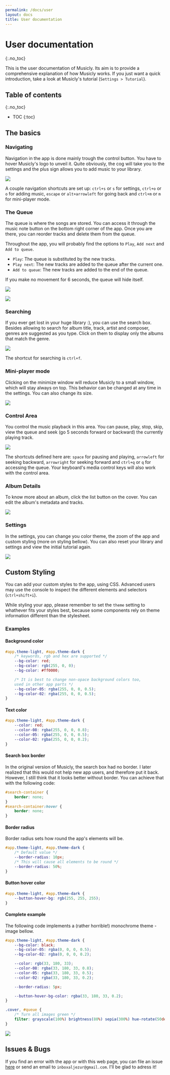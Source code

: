 ```yaml
---
permalink: /docs/user
layout: docs
title: User documentation
---
```


# User documentation
{:.no_toc}

This is the user documentation of Musicly. Its aim is to provide a comprehensive explanation of how Musicly works. If you just want a quick introduction, take a look at Musicly's tutorial (`Settings > Tutorial`).

## Table of contents
{:.no_toc}

* TOC
{:toc}

## The basics

### Navigating

Navigation in the app is done mainly trough the control button. You have to hover Musicly's logo to unveil it. Quite obviously, the cog will take you to the settings and the plus sign allows you to add music to your library.

![](./images/main.png)

A couple navigation shortcuts are set up: `ctrl+s` or `s` for settings, `ctrl+o` or `o` for adding music, `escape` or `alt+arrowleft` for going back and `ctrl+m` or `m` for mini-player mode.

### The Queue

The queue is where the songs are stored. You can access it through the music note button on the bottom right corner of the app. Once you are there, you can reorder tracks and delete them from the queue.

Throughout the app, you will probably find the options to `Play`, `Add next` and `Add to queue`.

- `Play`: The queue is substituted by the new tracks.
- `Play next`: The new tracks are added to the queue after the current one.
- `Add to queue`: The new tracks are added to the end of the queue.

If you make no movement for 6 seconds, the queue will hide itself.

![](./images/tracks.png)

![](./images/queue.png)

### Searching

If you ever get lost in your huge library :), you can use the search box. Besides allowing to search for album title, track, artist and composer, genres are suggested as you type. Click on them to display only the albums that match the genre.

![](./images/search.png)

The shortcut for searching is `ctrl+f`.

### Mini-player mode

Clicking on the minimize window will reduce Musicly to a small window, which will stay always on top. This behavior can be changed at any time in the settings. You can also change its size.

![](../../assets/miniplayer.png)

### Control Area

You control the music playback in this area. You can pause, play, stop, skip, view the queue and seek (go 5 seconds forward or backward) the currently playing track.

![](./images/control.png)

The shortcuts defined here are: `space` for pausing and playing, `arrowleft` for seeking backward, `arrowright` for seeking forward and `ctrl+q` or `q` for accessing the queue. Your keyboard's media control keys will also work with the control area.

### Album Details

To know more about an album, click the list button on the cover. You can edit the album's metadata and tracks.

![](./images/details.png)

### Settings

In the settings, you can change you color theme, the zoom of the app and custom styling (more on styling bellow). You can also reset your library and settings and view the initial tutorial again.

![](./images/settings.png)

## Custom Styling

You can add your custom styles to the app, using CSS. Advanced users may use the console to inspect the different elements and selectors (`ctrl+shift+i`).

While styling your app, please remember to set the `theme` setting to whathever fits your styles best, because some components rely on theme information different than the stylesheet.

### Examples

#### Background color

```css
#app.theme-light, #app.theme-dark {
    /* keywords, rgb and hex are supported */
    --bg-color: red;
    --bg-color: rgb(255, 0, 0);
    --bg-color: #ff0000;

    /* It is best to change non-opace background colors too,
    used in other app parts */
    --bg-color-05: rgba(255, 0, 0, 0.5);
    --bg-color-02: rgba(255, 0, 0, 0.5);
}
```

#### Text color

```css
#app.theme-light, #app.theme-dark {
    --color: red;
    --color-08: rgba(255, 0, 0, 0.8);
    --color-05: rgba(255, 0, 0, 0.5);
    --color-02: rgba(255, 0, 0, 0.2);
}
```

#### Search box border

In the original version of Musicly, the search box had no border. I later realized that this would not help new app users, and therefore put it back. However, I still think that it looks better without border. You can achieve that with the following code:

```css
#search-container {
    border: none;
}
#search-container:hover {
    border: none;
}
```

#### Border radius

Border radius sets how round the app's elements will be.

```css
#app.theme-light, #app.theme-dark {
    /* Default value */
    --border-radius: 10px;
    /* This will cause all elements to be round */
    --border-radius: 50%;
}
```

#### Button hover color

```css
#app.theme-light, #app.theme-dark {
    --button-hover-bg: rgb(255, 255, 255);
}
```

#### Complete example

The following code implements a (rather horrible!) monochrome theme - image bellow.

```css
#app.theme-light, #app.theme-dark {
    --bg-color: black;
    --bg-color-05: rgba(0, 0, 0, 0.5);
    --bg-color-02: rgba(0, 0, 0, 0.2);

    --color: rgb(33, 180, 33);
    --color-08: rgba(33, 180, 33, 0.8);
    --color-05: rgba(33, 180, 33, 0.5);
    --color-02: rgba(33, 180, 33, 0.2);

    --border-radius: 5px;

    --button-hover-bg-color: rgba(33, 180, 33, 0.2);
}

.cover, #queue {
    /* Turn all images green */
    filter: grayscale(100%) brightness(80%) sepia(300%) hue-rotate(50deg) saturate(200%);
}
```

![](./images/monochrome.png)

## Issues & Bugs

If you find an error with the app or with this web page, you can file an issue [here](https://github.com/m7kra/Musicly/issues) or send an email to `inboxaljezur@gmail.com`. I'll be glad to adress it!
